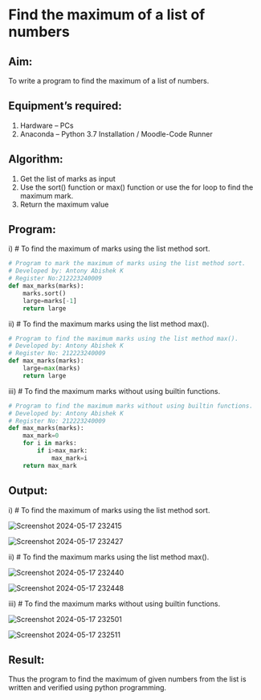 # Find the maximum of a list of numbers
## Aim:
To write a program to find the maximum of a list of numbers.

## Equipment’s required:
1. Hardware – PCs
2. Anaconda – Python 3.7 Installation / Moodle-Code Runner

## Algorithm:
1. Get the list of marks as input
2. Use the sort() function or max() function or use the for loop to find the maximum mark.
3. Return the maximum value

## Program:
i) # To find the maximum of marks using the list method sort.
```Python
# Program to mark the maximum of marks using the list method sort.
# Developed by: Antony Abishek K
# Register No:212223240009
def max_marks(marks):
    marks.sort()
    large=marks[-1]
    return large
```
ii) # To find the maximum marks using the list method max().
```Python
# Program to find the maximum marks using the list method max().
# Developed by: Antony Abishek K
# Register No: 212223240009
def max_marks(marks):
    large=max(marks)
    return large
```
iii) # To find the maximum marks without using builtin functions.
```Python
# Program to find the maximum marks without using builtin functions.
# Developed by: Antony Abishek K
# Register No: 212223240009
def max_marks(marks):
    max_mark=0
    for i in marks:
        if i>max_mark:
            max_mark=i
    return max_mark
```
## Output:

i) # To find the maximum of marks using the list method sort.

![Screenshot 2024-05-17 232415](https://github.com/Antonyabishek2004/FindMaximum/assets/138849620/b5e49a32-8586-43b9-8846-c79d7b1217a0)

![Screenshot 2024-05-17 232427](https://github.com/Antonyabishek2004/FindMaximum/assets/138849620/62af2017-77aa-425c-a953-a9236720ad26)

ii) # To find the maximum marks using the list method max().

![Screenshot 2024-05-17 232440](https://github.com/Antonyabishek2004/FindMaximum/assets/138849620/5bd61a5e-23f7-459e-95cc-69b251cd350f)

![Screenshot 2024-05-17 232448](https://github.com/Antonyabishek2004/FindMaximum/assets/138849620/266444c2-b9dd-4119-8987-5a69f43139e3)

iii) # To find the maximum marks without using builtin functions.

![Screenshot 2024-05-17 232501](https://github.com/Antonyabishek2004/FindMaximum/assets/138849620/6ed6f348-1047-4daf-aacc-9dc7de1b32a8)

![Screenshot 2024-05-17 232511](https://github.com/Antonyabishek2004/FindMaximum/assets/138849620/3e466e91-ad8a-49bb-8cc1-43efedb9e0bd)

## Result:
Thus the program to find the maximum of given numbers from the list is written and verified using python programming.
